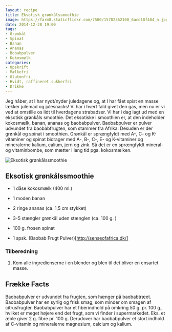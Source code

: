 ```yaml
---
layout: recipe
title: Eksotisk grønkålssmoothie
image: https://farm8.staticflickr.com/7500/15782362100_6acd18f484_n.jpg
date: 2014-12-28 19:00
tags:
- Grønkål
- Spinat
- Banan
- Ananas
- Bobabpulver
- Kokosmælk
categories:
- Opskrift
- Mælkefri
- Glutenfri
- Hvidt, raffineret sukkerfri
- Drikke
---
```


Jeg håber, at I har nydt/nyder juledagene og, at I har fået spist en masse lækker julemad og julesnacks! Vi har i hvert fald givet den gas, men nu er vi ved at omstille os lidt til hverdagens strabadser. Vi har i dag lagt ud med en eksotisk grønkåls smoothie. Det eksotiske i smoothien er, at den indeholder kokosmælk, banan, ananas og baobabpulver. Baobabpulver er pulver udvundet fra baobabfrugten, som stammer fra Afrika. Desuden er der grønkål og spinat i smoothien. Grønkål er sprængfyldt med A-, C- og  K-vitaminer og spinat bidrager med A-, B-, C-, E- og K-vitaminer og mineralerne kalium, calium, jern og zink. Så det er en sprængfyldt mineral- og vitaminbombe, som mætter i lang tid pga. kokosmælken. 

![Eksotisk grønkålssmoothie](https://farm8.staticflickr.com/7500/15782362100_6acd18f484_z.jpg)



## Eksotisk grønkålssmoothie

- 1 dåse kokosmælk (400 ml.)

- 1 moden banan

- 2 ringe ananas (ca. 1,5 cm stykket)

- 3-5 stængler grønkål uden stænglen (ca. 100 g. ) 

- 100 g. frosen spinat

- 1 spsk. (Baobab Frugt Pulver)[http://senseofafrica.dk/]



### Tilberedning
1. Kom alle ingredienserne i en blender og blen til det bliver en ensartet masse.



## Frække Facts
Baobabpulver er udvundet fra frugten, som hænger på baobabtræet. Baobabpulver har en syrlig og frisk smag, som minder om smagen af citrusfrugter. Baobabpulver har et fiberindhold på omkring 50 g. pr. 100 g., hvilket er meget højere end det frugt, som vi finder i supermarkedet. Eks. et æble giver 2 g. fibre pr. 100 g. Derudover har baobabpulver et stort indhold af C-vitamin og mineralerne magnesium, calcium og kalium. 
